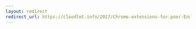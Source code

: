 ```yaml
---
layout: redirect
redirect_url: https://cloudlet.info/2017/Chrome-extensions-for-poor-English-page-reading
---
```

